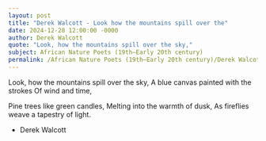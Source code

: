 ```yaml
---
layout: post
title: "Derek Walcott - Look how the mountains spill over the"
date: 2024-12-28 12:00:00 -0000
author: Derek Walcott
quote: "Look, how the mountains spill over the sky,"
subject: African Nature Poets (19th–Early 20th century)
permalink: /African Nature Poets (19th–Early 20th century)/Derek Walcott/Derek Walcott - Look how the mountains spill over the
---
```


Look, how the mountains spill over the sky,
A blue canvas painted with the strokes
Of wind and time,
 
 Pine trees like green candles,
Melting into the warmth of dusk,
As fireflies weave a tapestry of light.


- Derek Walcott
